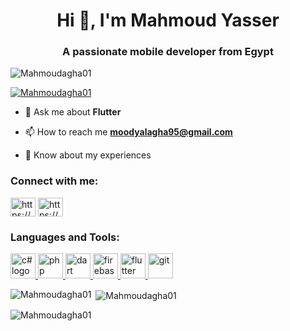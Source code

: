 <h1 align="center">Hi 👋, I'm Mahmoud Yasser</h1>
<h3 align="center">A passionate mobile developer from Egypt</h3>

<p align="left"> <img src="https://komarev.com/ghpvc/?username=Mahmoudagha01&label=Profile%20views&color=0e75b6&style=flat" alt="Mahmoudagha01" /> </p>
<p align="left"> <a href="https://github.com/ryo-ma/github-profile-trophy"><img src="https://github-profile-trophy.vercel.app/?username=Mahmoudagha01" alt="Mahmoudagha01" /></a> </p>




- 💬 Ask me about **Flutter**

- 📫 How to reach me **moodyalagha95@gmail.com**

- 📄 Know about my experiences 

<h3 align="left">Connect with me:</h3>
<p align="left">
<a href="https://www.linkedin.com/in/mahmoudysleim/" target="blank"><img align="center" src="https://raw.githubusercontent.com/rahuldkjain/github-profile-readme-generator/master/src/images/icons/Social/linked-in-alt.svg" alt="https://www.linkedin.com/in/mahmoudysleim/" height="30" width="40" /></a>
<a href="https://fb.com/https://www.facebook.com/profile.php?id=100009746171144" target="blank"><img align="center" src="https://raw.githubusercontent.com/rahuldkjain/github-profile-readme-generator/master/src/images/icons/Social/facebook.svg" alt="https://www.facebook.com/" height="30" width="40" /></a>
</p>

<h3 align="left">Languages and Tools:</h3>
<p align="left"> <a href="https://www.freeiconspng.com/img/28402" title="Image from freeiconspng.com"><img src="https://www.freeiconspng.com/uploads/c-logo-icon-18.png" width="40" alt="c# logo download icon" width="40" height="40" /></a><a href="https://www.php.net" target="_blank" rel="noreferrer"> <img src="https://www.php.net/images/logos/php-logo-bigger.png" alt="php" width="40" height="40"/> </a> <a href="https://dart.dev" target="_blank" rel="noreferrer"> <img src="https://www.vectorlogo.zone/logos/dartlang/dartlang-icon.svg" alt="dart" width="40" height="40"/> </a> <a href="https://firebase.google.com/" target="_blank" rel="noreferrer"> <img src="https://www.vectorlogo.zone/logos/firebase/firebase-icon.svg" alt="firebase" width="40" height="40"/> </a> <a href="https://flutter.dev" target="_blank" rel="noreferrer"> <img src="https://www.vectorlogo.zone/logos/flutterio/flutterio-icon.svg" alt="flutter" width="40" height="40"/> </a> <a href="https://git-scm.com/" target="_blank" rel="noreferrer"> <img src="https://www.vectorlogo.zone/logos/git-scm/git-scm-icon.svg" alt="git" width="40" height="40"/> </a> </p>

<p><img align="left" src="https://github-readme-stats.vercel.app/api/top-langs?username=Mahmoudagha01&show_icons=true&locale=en&layout=compact" alt="Mahmoudagha01" /></p>

<p>&nbsp;<img align="center" src="https://github-readme-stats.vercel.app/api?username=Mahmoudagha01&show_icons=true&locale=en" alt="Mahmoudagha01" /></p>

<p><img align="center" src="https://github-readme-streak-stats.herokuapp.com/?user=Mahmoudagha01&" alt="Mahmoudagha01" /></p>

